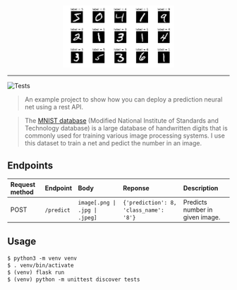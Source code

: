 <p align="center">
  <img src="https://raw.githubusercontent.com/brianbianchi/mnist/master/img/label.png" width="50%">
</p>

---

![Tests](https://github.com/brianbianchi/mnist/workflows/Tests/badge.svg)

> An example project to show how you can deploy a prediction neural net using a rest API.

> The [MNIST database](https://en.wikipedia.org/wiki/MNIST_database) (Modified National Institute of Standards and Technology database) is a large database of handwritten digits that is commonly used for training various image processing systems. I use this dataset to train a net and pedict the number in an image.

## Endpoints

| Request method | Endpoint   | Body                           | Reponse                                | Description                     |
| :------------- | :--------- | :----------------------------- | :------------------------------------- | :------------------------------ |
| POST           | `/predict` | `image[.png \| .jpg \| .jpeg]` | `{'prediction': 8, 'class_name': '8'}` | Predicts number in given image. |

## Usage

```console
$ python3 -m venv venv
$ . venv/bin/activate
$ (venv) flask run
$ (venv) python -m unittest discover tests
```
